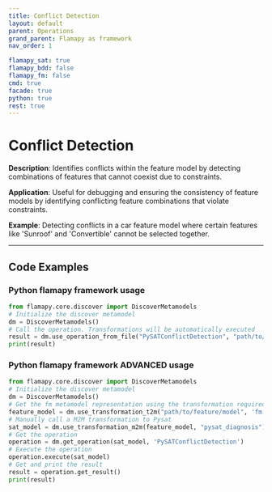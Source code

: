 ```yaml
---
title: Conflict Detection
layout: default
parent: Operations
grand_parent: Flamapy as framework
nav_order: 1

flamapy_sat: true
flamapy_bdd: false
flamapy_fm: false
cmd: true
facade: true
python: true
rest: true
---
```


# Conflict Detection
**Description**: 
Identifies conflicts within the feature model by detecting combinations of features that cannot coexist due to constraints.

**Application**: 
Useful for debugging and ensuring the consistency of feature models by identifying conflicting feature combinations that violate constraints.

**Example**: 
Detecting conflicts in a car feature model where certain features like 'Sunroof' and 'Convertible' cannot be selected together.

---
## Code Examples

### Python flamapy framework usage
```python
from flamapy.core.discover import DiscoverMetamodels
# Initialize the discover metamodel
dm = DiscoverMetamodels()
# Call the operation. Transformations will be automatically executed
result = dm.use_operation_from_file("PySATConflictDetection", "path/to/feature/model")
print(result)
```
### Python flamapy framework **ADVANCED** usage
```python
from flamapy.core.discover import DiscoverMetamodels
# Initialize the discover metamodel
dm = DiscoverMetamodels()
# Get the fm metamodel representation using the transformation required to get to the fm metamodel
feature_model = dm.use_transformation_t2m("path/to/feature/model", 'fm')
# Manually call a M2M transformation to Pysat
sat_model = dm.use_transformation_m2m(feature_model, "pysat_diagnosis")
# Get the operation
operation = dm.get_operation(sat_model, 'PySATConflictDetection')
# Execute the operation
operation.execute(sat_model)
# Get and print the result
result = operation.get_result()
print(result)
```
